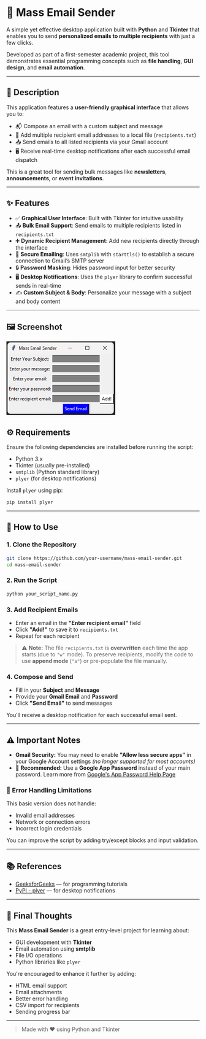 
# 📧 Mass Email Sender

A simple yet effective desktop application built with **Python** and **Tkinter** that enables you to send **personalized emails to multiple recipients** with just a few clicks.

Developed as part of a first-semester academic project, this tool demonstrates essential programming concepts such as **file handling**, **GUI design**, and **email automation**.

---

## 📝 Description

This application features a **user-friendly graphical interface** that allows you to:

- 📬 Compose an email with a custom subject and message  
- 📁 Add multiple recipient email addresses to a local file (`recipients.txt`)  
- 📤 Send emails to all listed recipients via your Gmail account  
- 🖥️ Receive real-time desktop notifications after each successful email dispatch  

This is a great tool for sending bulk messages like **newsletters**, **announcements**, or **event invitations**.

---

## ✨ Features

- ✅ **Graphical User Interface**: Built with Tkinter for intuitive usability  
- 📤 **Bulk Email Support**: Send emails to multiple recipients listed in `recipients.txt`  
- ➕ **Dynamic Recipient Management**: Add new recipients directly through the interface  
- 🔐 **Secure Emailing**: Uses `smtplib` with `starttls()` to establish a secure connection to Gmail’s SMTP server  
- 🔒 **Password Masking**: Hides password input for better security  
- 🖥️ **Desktop Notifications**: Uses the `plyer` library to confirm successful sends in real-time  
- ✍️ **Custom Subject & Body**: Personalize your message with a subject and body content  

---

## 🖼️ Screenshot

![Mass Email Sender Screenshot](screenshots/image.png)

## ⚙️ Requirements

Ensure the following dependencies are installed before running the script:

- Python 3.x  
- Tkinter (usually pre-installed)  
- `smtplib` (Python standard library)  
- `plyer` (for desktop notifications)  

Install `plyer` using pip:

```bash
pip install plyer
```

---

## 🚀 How to Use

### 1. Clone the Repository

```bash
git clone https://github.com/your-username/mass-email-sender.git
cd mass-email-sender
```

### 2. Run the Script

```bash
python your_script_name.py
```

### 3. Add Recipient Emails

- Enter an email in the **"Enter recipient email"** field  
- Click **"Add!"** to save it to `recipients.txt`  
- Repeat for each recipient  

> ⚠️ **Note:** The file `recipients.txt` is **overwritten** each time the app starts (due to `"w"` mode). To preserve recipients, modify the code to use **append mode** (`"a"`) or pre-populate the file manually.

### 4. Compose and Send

- Fill in your **Subject** and **Message**  
- Provide your **Gmail Email** and **Password**  
- Click **"Send Email"** to send messages  

You'll receive a desktop notification for each successful email sent.

---

## ⚠️ Important Notes

- **Gmail Security:** You may need to enable **"Allow less secure apps"** in your Google Account settings *(no longer supported for most accounts)*  
- 🔐 **Recommended:** Use a **Google App Password** instead of your main password. Learn more from [Google's App Password Help Page](https://support.google.com/accounts/answer/185833)

### 🔧 Error Handling Limitations

This basic version does not handle:

- Invalid email addresses  
- Network or connection errors  
- Incorrect login credentials  

You can improve the script by adding try/except blocks and input validation.

---

## 📚 References

- [GeeksforGeeks](https://www.geeksforgeeks.org/) — for programming tutorials  
- [PyPI - plyer](https://pypi.org/project/plyer/) — for desktop notifications  

---

## 📌 Final Thoughts

This **Mass Email Sender** is a great entry-level project for learning about:

- GUI development with **Tkinter**  
- Email automation using **smtplib**  
- File I/O operations  
- Python libraries like `plyer`  

You're encouraged to enhance it further by adding:

- HTML email support  
- Email attachments  
- Better error handling  
- CSV import for recipients  
- Sending progress bar

---

> Made with ❤️ using Python and Tkinter  
